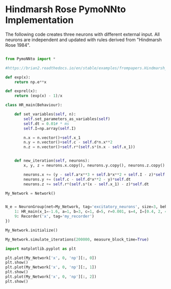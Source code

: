 # Hindmarsh Rose PymoNNto Implementation

The following code creates three neurons with different external input. All neurons are independent and updated with rules derived from "Hindmarsh Rose 1984".

```python

from PymoNNto import *

#https://brian2.readthedocs.io/en/stable/examples/frompapers.Hindmarsh_Rose_1984.html

def exp(x):
    return np.e**x

def exprel(x):
    return (exp(x) - 1)/x

class HR_main(Behaviour):

    def set_variables(self, n):
        self.set_parameters_as_variables(self)
        self.dt = 0.01# * ms
        self.I=np.array(self.I)

        n.x = n.vector()+self.x_1
        n.y = n.vector()+self.c - self.d*n.x**2
        n.z = n.vector()+self.r*(self.s*(n.x - self.x_1))


    def new_iteration(self, neurons):
        x, y, z = neurons.x.copy(), neurons.y.copy(), neurons.z.copy()

        neurons.x += (y - self.a*x**3 + self.b*x**2 + self.I - z)*self.dt
        neurons.y += (self.c - self.d*x**2 - y)*self.dt
        neurons.z += self.r*(self.s*(x - self.x_1) - z)*self.dt

My_Network = Network()


N_e = NeuronGroup(net=My_Network, tag='excitatory_neurons', size=3, behaviour={
    1: HR_main(x_1=-1.6, a=1, b=3, c=1, d=5, r=0.001, s=4, I=[0.4, 2, 4]),
    9: Recorder('x', tag='my_recorder')
})

My_Network.initialize()

My_Network.simulate_iterations(200000, measure_block_time=True)

import matplotlib.pyplot as plt

plt.plot(My_Network['x', 0, 'np'][:, 0])
plt.show()
plt.plot(My_Network['x', 0, 'np'][:, 1])
plt.show()
plt.plot(My_Network['x', 0, 'np'][:, 2])
plt.show()

```




















